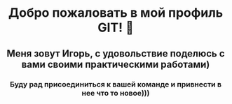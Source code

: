 ###  <h1 align="center">  Добро пожаловать в мой профиль GIT! 👋
<h2 align="center">Меня зовут Игорь, с удовольствие поделюсь с вами своими практическими работами)
  <h3 align="center"> Буду рад присоединиться к вашей команде и привнести в нее что то новое)))
  
<!--
**Igor88888888/Igor88888888** is a ✨ _special_ ✨ repository because its `README.md` (this file) appears on your GitHub profile.

Here are some ideas to get you started:

- 🔭 I’m currently working on ...
- 🌱 I’m currently learning ...
- 👯 I’m looking to collaborate on ...
- 🤔 I’m looking for help with ...
- 💬 Ask me about ...
- 📫 How to reach me: ...
- 😄 Pronouns: ...
- ⚡ Fun fact: ...
-->
